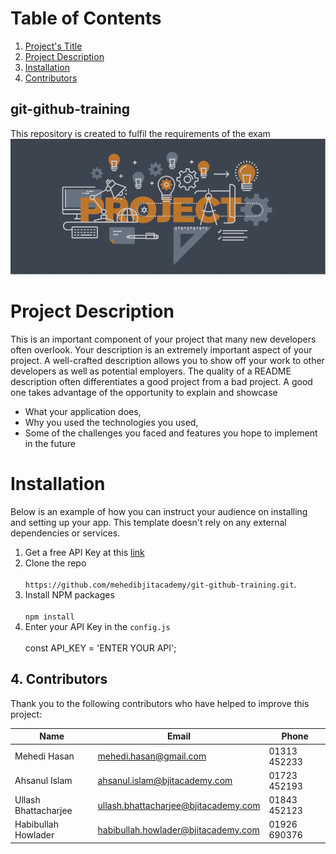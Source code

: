 # Table of Contents

1. [Project's Title](#git-github-training)
2. [Project Description](#project-description)
3. [Installation](#installation)
4. [Contributors](#contributors)

## git-github-training
This repository is created to fulfil the requirements of the exam
![Banner](banner.png)

# Project Description
This is an important component of your project that many new developers often overlook.
Your description is an extremely important aspect of your project. A well-crafted description 
allows you to show off your work to other developers as well as potential employers.
The quality of a README description often differentiates a good project from a bad project. 
A good one takes advantage of the opportunity to explain and showcase

- What your application does,
- Why you used the technologies you used,
- Some of the challenges you faced and features you hope to implement in the future

# Installation

Below is an example of how you can instruct your audience on installing and setting up your app. This template doesn't rely on any external dependencies or services.


1. Get a free API Key at this [link]()
2. Clone the repo <br><br>`https://github.com/mehedibjitacademy/git-github-training.git`.
3. Install NPM packages <br><br>`npm install`<br>
4. Enter your API Key in the `config.js` <br><br> const API_KEY = 'ENTER YOUR API';

## 4. Contributors

Thank you to the following contributors who have helped to improve this project:

| Name          | Email           | Phone           |
| ------------- | --------------- | --------------- |
| Mehedi Hasan| mehedi.hasan@gmail.com|  01313 452233   |
| Ahsanul Islam |  ahsanul.islam@bjitacademy.com|  01723 452193   |
| Ullash Bhattacharjee|  ullash.bhattacharjee@bjitacademy.com | 01843 452123   |
| Habibullah Howlader    | habibullah.howlader@bjitacademy.com | 01926 690376   |

